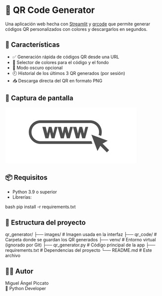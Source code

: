 # 🚀 QR Code Generator

Una aplicación web hecha con [Streamlit](https://streamlit.io/) y [qrcode](https://pypi.org/project/qrcode/)
que permite generar códigos QR personalizados con colores y descargarlos en segundos.

## 🧩 Características

- ✅ Generación rápida de códigos QR desde una URL
- 🎨 Selector de colores para el código y el fondo
- 🌙 Modo oscuro opcional
- 🕘 Historial de los últimos 3 QR generados (por sesión)
- 📥 Descarga directa del QR en formato PNG

## 📸 Captura de pantalla

![demo](images/support.png)

## 📦 Requisitos

- Python 3.9 o superior
- Librerías:

bash
pip install -r requirements.txt

## 📁 Estructura del proyecto

qr_generator/
├── images/              # Imagen usada en la interfaz
├── qr_code/             # Carpeta donde se guardan los QR generados
├── venv/                # Entorno virtual (ignorado por Git)
├── qr_generator.py      # Código principal de la app
├── requirements.txt     # Dependencias del proyecto
└── README.md            # Este archivo


## 🙋‍♂️ Autor
Miguel Ángel Piccato  
📍 Python Developer   

